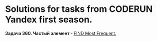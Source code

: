 # Solutions for tasks from CODERUN Yandex first season.
<div></div>
<div><b>Задача 360. Частый элемент - </b> <a target="_blank" href="https://coderun.yandex.ru/seasons/first_2023/tracks/backend/problem/a-1-find-most-frequent">FIND Most Frequent.</a></div>

